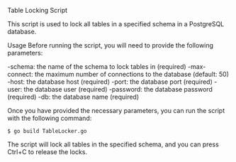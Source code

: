 Table Locking Script

This script is used to lock all tables in a specified schema in a PostgreSQL database.

Usage
Before running the script, you will need to provide the following parameters:

-schema: the name of the schema to lock tables in (required)
-max-connect: the maximum number of connections to the database (default: 50)
-host: the database host (required)
-port: the database port (required)
-user: the database user (required)
-password: the database password (required)
-db: the database name (required)

Once you have provided the necessary parameters, you can run the script with the following command:
````
$ go build TableLocker.go
````



The script will lock all tables in the specified schema, and you can press Ctrl+C to release the locks.
